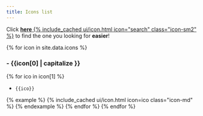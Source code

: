 ```yaml
---
title: Icons list
---
```


Click [**here** {% include_cached ui/icon.html icon="search" class="icon-sm2" %}](/icons.html) to find the one you looking for **easier**!

{% for icon in site.data.icons %}
### - {{icon[0] | capitalize }}
{% for ico in icon[1] %}
<ul>
    <li id="{{ico}}"><code>{{ico}}</code></li>
</ul>
{% example %}
    {% include_cached ui/icon.html icon=ico class="icon-md" %}
{% endexample %}
{% endfor %}
{% endfor %}